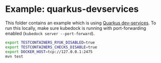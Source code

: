# Example: quarkus-devservices

This folder contains an example which is using [Quarkus dev-services](https://quarkus.io/guides/dev-services). To run this locally, make sure kubedock is running with port-forwarding enabled (`kubedock server --port-forward`). 

```bash
export TESTCONTAINERS_RYUK_DISABLED=true
export TESTCONTAINERS_CHECKS_DISABLE=true
export DOCKER_HOST=tcp://127.0.0.1:2475
mvn test
```
